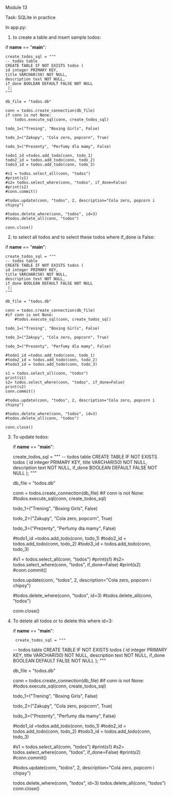 Module 13

Task: SQLite in practice

In app.py:

1. to create a table and insert sample todos:

if __name__ == "__main__":
     
    create_todos_sql = """
    -- todos table
    CREATE TABLE IF NOT EXISTS todos (
    id integer PRIMARY KEY,
    title VARCHAR(50) NOT NULL,
    description text NOT NULL,
    if_done BOOLEAN DEFAULT FALSE NOT NULL
     );
    """

    db_file = "todos.db"
    
    conn = todos.create_connection(db_file)
    if conn is not None:
        todos.execute_sql(conn, create_todos_sql)

    todo_1=("Trening", "Boxing Girls", False)

    todo_2=("Zakupy", "Cola zero, popcorn", True)

    todo_3=("Prezenty", "Perfumy dla mamy", False)

    todo1_id =todos.add_todo(conn, todo_1)
    todo2_id = todos.add_todo(conn, todo_2)
    todo3_id = todos.add_todo(conn, todo_3)
    
    #s1 = todos.select_all(conn, "todos")
    #print(s1)
    #s2= todos.select_where(conn, "todos", if_done=False)
    #print(s2)
    #conn.commit()
    
    #todos.update(conn, "todos", 2, description="Cola zero, popcorn i chipsy")
    
    #todos.delete_where(conn, "todos", id=3)
    #todos.delete_all(conn, "todos")
    
    conn.close()
    
2. to select all todos and to select these todos where if_done is False:

if __name__ == "__main__":
     
    create_todos_sql = """
    -- todos table
    CREATE TABLE IF NOT EXISTS todos (
    id integer PRIMARY KEY,
    title VARCHAR(50) NOT NULL,
    description text NOT NULL,
    if_done BOOLEAN DEFAULT FALSE NOT NULL
     );
    """

    db_file = "todos.db"
    
    conn = todos.create_connection(db_file)
    #if conn is not None:
        #todos.execute_sql(conn, create_todos_sql)

    todo_1=("Trening", "Boxing Girls", False)

    todo_2=("Zakupy", "Cola zero, popcorn", True)

    todo_3=("Prezenty", "Perfumy dla mamy", False)

    #todo1_id =todos.add_todo(conn, todo_1)
    #todo2_id = todos.add_todo(conn, todo_2)
    #todo3_id = todos.add_todo(conn, todo_3)
    
    s1 = todos.select_all(conn, "todos")
    print(s1)
    s2= todos.select_where(conn, "todos", if_done=False)
    print(s2)
    conn.commit()
    
    #todos.update(conn, "todos", 2, description="Cola zero, popcorn i chipsy")
    
    #todos.delete_where(conn, "todos", id=3)
    #todos.delete_all(conn, "todos")
    
    conn.close()
    
3. To update todos:

    if __name__ == "__main__":
     
    create_todos_sql = """
    -- todos table
    CREATE TABLE IF NOT EXISTS todos (
    id integer PRIMARY KEY,
    title VARCHAR(50) NOT NULL,
    description text NOT NULL,
    if_done BOOLEAN DEFAULT FALSE NOT NULL
     );
    """

    db_file = "todos.db"
    
    conn = todos.create_connection(db_file)
    #if conn is not None:
        #todos.execute_sql(conn, create_todos_sql)

    todo_1=("Trening", "Boxing Girls", False)

    todo_2=("Zakupy", "Cola zero, popcorn", True)

    todo_3=("Prezenty", "Perfumy dla mamy", False)

    #todo1_id =todos.add_todo(conn, todo_1)
    #todo2_id = todos.add_todo(conn, todo_2)
    #todo3_id = todos.add_todo(conn, todo_3)
    
    #s1 = todos.select_all(conn, "todos")
    #print(s1)
    #s2= todos.select_where(conn, "todos", if_done=False)
    #print(s2)
    #conn.commit()
    
    todos.update(conn, "todos", 2, description="Cola zero, popcorn i chipsy")
    
    #todos.delete_where(conn, "todos", id=3)
    #todos.delete_all(conn, "todos")
    
    conn.close()
    
4. To delete all todos or to delete this where id=3:

    if __name__ == "__main__":
     
        create_todos_sql = """
    -- todos table
    CREATE TABLE IF NOT EXISTS todos (
    id integer PRIMARY KEY,
    title VARCHAR(50) NOT NULL,
    description text NOT NULL,
    if_done BOOLEAN DEFAULT FALSE NOT NULL
     );
    """

    db_file = "todos.db"
    
    conn = todos.create_connection(db_file)
    #if conn is not None:
        #todos.execute_sql(conn, create_todos_sql)

    todo_1=("Trening", "Boxing Girls", False)

    todo_2=("Zakupy", "Cola zero, popcorn", True)

    todo_3=("Prezenty", "Perfumy dla mamy", False)

    #todo1_id =todos.add_todo(conn, todo_1)
    #todo2_id = todos.add_todo(conn, todo_2)
    #todo3_id = todos.add_todo(conn, todo_3)
    
    #s1 = todos.select_all(conn, "todos")
    #print(s1)
    #s2= todos.select_where(conn, "todos", if_done=False)
    #print(s2)
    #conn.commit()
    
    #todos.update(conn, "todos", 2, description="Cola zero, popcorn i chipsy")

    
    todos.delete_where(conn, "todos", id=3)
    todos.delete_all(conn, "todos")
    conn.close()
